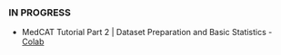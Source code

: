 ### IN PROGRESS 


- MedCAT Tutorial Part 2 | Dataset Preparation and Basic Statistics - [Colab](https://colab.research.google.com/drive/1iWvwqdqdSlwaUbAJTQuJNmqRlclKZfVy)
